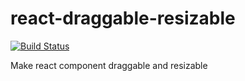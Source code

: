 # react-draggable-resizable

[![Build Status](https://travis-ci.org/2json/react-draggable-resizable.svg?branch=master)](https://travis-ci.org/2json/react-draggable-resizable)

Make react component draggable and resizable
